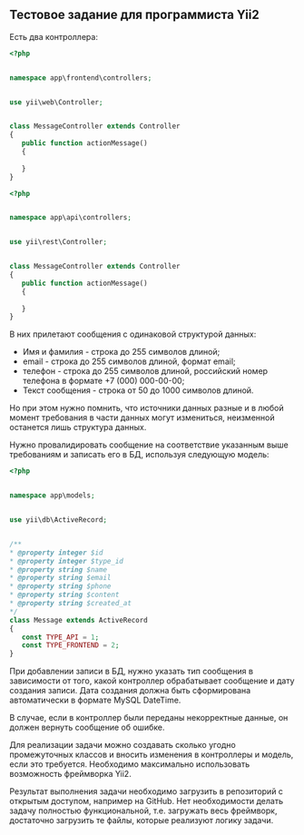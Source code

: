 ## Тестовое задание для программиста Yii2

Есть два контроллера:
```php
<?php


namespace app\frontend\controllers;


use yii\web\Controller;


class MessageController extends Controller
{
   public function actionMessage()
   {
      
   }
}
```
```php
<?php


namespace app\api\controllers;


use yii\rest\Controller;


class MessageController extends Controller
{
   public function actionMessage()
   {
      
   }
}
```

В них прилетают сообщения с одинаковой структурой данных:
- Имя и фамилия - строка до 255 символов длиной; 
- email - строка до 255 символов длиной, формат email; 
- телефон - строка до 255 символов длиной, российский номер телефона в формате +7 (000) 000-00-00; 
- Текст сообщения - строка от 50 до 1000 символов длиной.

Но при этом нужно помнить, что источники данных разные и в любой момент требования в части данных могут измениться, неизменной останется лишь структура данных.

Нужно провалидировать сообщение на соответствие указанным выше требованиям и записать его в БД, используя следующую модель:

```php
<?php


namespace app\models;


use yii\db\ActiveRecord;


/**
* @property integer $id
* @property integer $type_id
* @property string $name
* @property string $email
* @property string $phone
* @property string $content
* @property string $created_at
*/
class Message extends ActiveRecord
{
   const TYPE_API = 1;
   const TYPE_FRONTEND = 2;
}
```
При добавлении записи в БД, нужно указать тип сообщения в зависимости от того, какой контроллер обрабатывает сообщение и дату создания записи. Дата создания должна быть сформирована автоматически в формате MySQL DateTime.

В случае, если в контроллер были переданы некорректные данные, он должен вернуть сообщение об ошибке.

Для реализации задачи можно создавать сколько угодно промежуточных классов и вносить изменения в контроллеры и модель, если это требуется. Необходимо максимально использовать возможность фреймворка Yii2.

Результат выполнения задачи необходимо загрузить в репозиторий с открытым доступом, например на GitHub. Нет необходимости делать задачу полностью функциональной, т.е. загружать весь фреймворк, достаточно загрузить те файлы, которые реализуют логику задачи.

